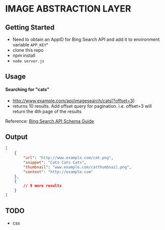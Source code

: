 # IMAGE ABSTRACTION LAYER

## Getting Started

* Need to obtain an AppID for Bing Search API and add it to environment variable `APP_KEY`^
* clone this repo
* npm install
* `node server.js`

## Usage

#### Searching for "cats"

* http://www.example.com/api/imagesearch/cats[?offset=3]
* returns 10 results.
Add offset query for pagination. i.e. offset=3 will return the 4th
page of the results

Reference: [Bing Search API Schema Guide](https://onedrive.live.com/view.aspx?resid=9C9479871FBFA822!109&app=Word&authkey=!ACvyZ_MNtngQyCU)

## Output

```JSON
[
    {
        "url": "http://www.example.com/cat.png",
        "snippet": "Cats Cats Cats",
        "thumbnail": "www.example.com/catthumbnail.png",
        "context": "http://example.com"
    },
    {
        // 9 more results
    }
]
```

## TODO

* css